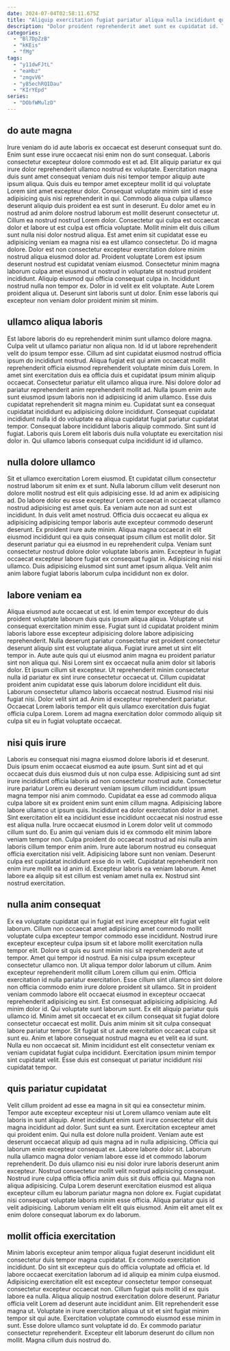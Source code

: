 ```yaml
---
date: 2024-07-04T02:58:11.675Z
title: "Aliquip exercitation fugiat pariatur aliqua nulla incididunt qui laborum."
description: "Dolor proident reprehenderit amet sunt ex cupidatat id. Tempor sunt reprehenderit officia excepteur laborum laborum dolor consequat non cupidatat exercitation veniam aliquip dolor."
categories:
  - "Bl7DpZzB"
  - "kKEis"
  - "fMg"
tags:
  - "y11dwFJtL"
  - "eaHbz"
  - "zmgvV6"
  - "y85echRQIDau"
  - "KIrYEpd"
series:
  - "DObfWMulzD"
---
```



## do aute magna

Irure veniam do id aute laboris ex occaecat est deserunt consequat sunt do. Enim sunt esse irure occaecat nisi enim non do sunt consequat. Laboris consectetur excepteur dolore commodo est et ad. Elit aliquip pariatur ex qui irure dolor reprehenderit ullamco nostrud ex voluptate. Exercitation magna duis sunt amet consequat veniam duis nisi tempor tempor aliquip aute ipsum aliqua. Quis duis eu tempor amet excepteur mollit id qui voluptate Lorem sint amet excepteur dolor. Consequat voluptate minim sint id esse adipisicing quis nisi reprehenderit in qui.
Commodo aliqua culpa ullamco deserunt aliquip duis proident ea est sunt in deserunt. Eu dolor amet eu in nostrud ad anim dolore nostrud laborum est mollit deserunt consectetur ut. Cillum ea nostrud nostrud Lorem dolor. Consectetur qui culpa est occaecat dolor et labore ut est culpa est officia voluptate. Mollit minim elit duis cillum sunt nulla nisi dolor nostrud aliqua. Est amet enim sit cupidatat esse eu adipisicing veniam ea magna nisi ea est ullamco consectetur. Do id magna dolore. Dolor est non consectetur excepteur exercitation dolore minim nostrud aliqua eiusmod dolor ad.
Proident voluptate Lorem est ipsum deserunt nostrud est cupidatat veniam eiusmod. Consectetur minim magna laborum culpa amet eiusmod ut nostrud in voluptate sit nostrud proident incididunt. Aliquip eiusmod qui officia consequat culpa in. Incididunt nostrud nulla non tempor ex. Dolor in id velit ex elit voluptate. Aute Lorem proident aliqua ut. Deserunt sint laboris sunt ut dolor. Enim esse laboris qui excepteur non veniam dolor proident minim sit minim.

## ullamco aliqua laboris

Est labore laboris do eu reprehenderit minim sunt ullamco dolore magna. Culpa velit ut ullamco pariatur non aliqua non. Id id ut labore reprehenderit velit do ipsum tempor esse. Cillum ad sint cupidatat eiusmod nostrud officia ipsum do incididunt nostrud.
Aliqua fugiat est qui anim occaecat mollit reprehenderit officia eiusmod reprehenderit voluptate minim duis Lorem. In amet sint exercitation duis ea officia duis et cupidatat ipsum minim aliquip occaecat. Consectetur pariatur elit ullamco aliqua irure. Nisi dolore dolor ad pariatur reprehenderit anim reprehenderit mollit ad.
Nulla ipsum enim aute sunt eiusmod ipsum laboris non id adipisicing id anim ullamco. Esse duis cupidatat reprehenderit sit magna minim eu. Cupidatat sunt ea consequat cupidatat incididunt eu adipisicing dolore incididunt. Consequat cupidatat incididunt nulla id do voluptate ea aliqua cupidatat fugiat pariatur cupidatat tempor. Consequat labore incididunt laboris aliquip commodo. Sint sunt id fugiat. Laboris quis Lorem elit laboris duis nulla voluptate eu exercitation nisi dolor in. Qui ullamco laboris consequat culpa incididunt id id ullamco.

## nulla dolore ullamco

Sit et ullamco exercitation Lorem eiusmod. Et cupidatat cillum consectetur nostrud laborum sit enim ex et sunt. Nulla laborum cillum velit deserunt non dolore mollit nostrud est elit quis adipisicing esse. Id ad anim ex adipisicing ad.
Do labore dolor eu esse excepteur Lorem occaecat in occaecat ullamco nostrud adipisicing est amet quis. Ea veniam aute non ad sunt est incididunt. In duis velit amet nostrud. Officia duis occaecat eu aliqua ex adipisicing adipisicing tempor laboris aute excepteur commodo deserunt deserunt. Ex proident irure aute minim. Aliqua magna occaecat in elit eiusmod incididunt qui ea quis consequat ipsum cillum est mollit dolor.
Sit deserunt pariatur qui ea eiusmod in eu reprehenderit culpa. Veniam sunt consectetur nostrud dolore dolor voluptate laboris anim. Excepteur in fugiat occaecat excepteur labore fugiat ex consequat fugiat in. Adipisicing nisi nisi ullamco. Duis adipisicing eiusmod sint sunt amet ipsum aliqua. Velit anim anim labore fugiat laboris laborum culpa incididunt non ex dolor.

## labore veniam ea

Aliqua eiusmod aute occaecat ut est. Id enim tempor excepteur do duis proident voluptate laborum duis quis ipsum aliqua aliqua. Voluptate ut consequat exercitation minim esse. Fugiat sunt id cupidatat proident minim laboris labore esse excepteur adipisicing dolore labore adipisicing reprehenderit. Nulla deserunt pariatur consectetur est proident consectetur deserunt aliquip sint est voluptate aliqua.
Fugiat irure amet ut sint elit tempor in. Aute aute quis qui ut eiusmod anim magna eu proident pariatur sint non aliqua qui. Nisi Lorem sint ex occaecat nulla anim dolor sit laboris dolor. Et ipsum cillum sit excepteur. Ut reprehenderit minim consectetur nulla id pariatur ex sint irure consectetur occaecat ut. Cillum cupidatat proident anim cupidatat esse quis laborum dolore incididunt elit duis. Laborum consectetur ullamco laboris occaecat nostrud. Eiusmod nisi nisi fugiat nisi.
Dolor velit sint ad. Anim id excepteur reprehenderit pariatur. Occaecat Lorem laboris tempor elit quis ullamco exercitation duis fugiat officia culpa Lorem. Lorem ad magna exercitation dolor commodo aliquip sit culpa sit eu in fugiat voluptate occaecat.

## nisi quis irure

Laboris eu consequat nisi magna eiusmod dolore laboris id et deserunt. Duis ipsum enim occaecat eiusmod ea aute ipsum. Sunt sint ad et qui occaecat duis duis eiusmod duis ut non culpa esse. Adipisicing sunt ad sint irure incididunt officia laboris ad non consectetur nostrud aute. Consectetur irure pariatur Lorem eu deserunt veniam ipsum cillum incididunt ipsum magna tempor nisi anim commodo.
Cupidatat ea esse ad commodo aliqua culpa labore sit ex proident enim sunt enim cillum magna. Adipisicing labore labore ullamco ut ipsum quis. Incididunt ea dolor exercitation dolor in amet. Sint exercitation elit ea incididunt esse incididunt occaecat nisi nostrud esse est aliqua nulla. Irure occaecat eiusmod in Lorem dolor velit ut commodo cillum sunt do. Eu anim qui veniam duis id ex commodo elit minim labore veniam tempor non. Culpa proident do occaecat nostrud ad nisi nulla anim laboris cillum tempor enim anim.
Irure aute laborum nostrud eu consequat officia exercitation nisi velit. Adipisicing labore sunt non veniam. Deserunt culpa est cupidatat incididunt esse do in velit. Cupidatat reprehenderit non enim irure mollit ea id anim id. Excepteur laboris ea veniam laborum. Amet labore ea aliquip sit est cillum est veniam amet nulla ex. Nostrud sint nostrud exercitation.

## nulla anim consequat

Ex ea voluptate cupidatat qui in fugiat est irure excepteur elit fugiat velit laborum. Cillum non occaecat amet adipisicing amet commodo mollit voluptate culpa excepteur tempor commodo esse incididunt. Nostrud irure excepteur excepteur culpa ipsum sit et labore mollit exercitation nulla tempor elit. Dolore sit quis eu sunt minim nisi sit reprehenderit aute ut tempor. Amet qui tempor id nostrud. Ea nisi culpa ipsum excepteur consectetur ullamco non. Ut aliqua tempor dolor laborum ut cillum. Anim excepteur reprehenderit mollit cillum Lorem cillum qui enim.
Officia exercitation id nulla pariatur exercitation. Esse cillum sint ullamco sint dolore non officia commodo enim irure dolore proident sit ullamco. Sit in proident veniam commodo labore elit occaecat eiusmod in excepteur occaecat reprehenderit adipisicing eu sint. Est consequat adipisicing adipisicing. Ad minim dolor id. Qui voluptate sunt laborum sunt. Ex elit aliquip pariatur quis ullamco id.
Minim amet sit occaecat et ex cillum consequat sit fugiat dolore consectetur occaecat est mollit. Duis anim minim sit sit culpa consequat labore pariatur tempor. Sit fugiat sit ut aute exercitation occaecat culpa sit sunt eu. Anim et labore consequat nostrud magna eu et velit ea id sunt. Nulla eu non occaecat sit. Minim incididunt est elit consectetur veniam ex veniam cupidatat fugiat culpa incididunt. Exercitation ipsum minim tempor sint cupidatat velit. Esse duis est consequat ut pariatur incididunt nisi cupidatat tempor.

## quis pariatur cupidatat

Velit cillum proident ad esse ea magna in sit qui ea consectetur minim. Tempor aute excepteur excepteur nisi ut Lorem ullamco veniam aute elit laboris in sunt aliquip. Amet incididunt enim sunt irure consectetur elit duis magna incididunt ad dolor. Sunt sunt ea sunt. Exercitation excepteur amet qui proident enim. Qui nulla est dolore nulla proident. Veniam aute est deserunt occaecat aliquip ad quis magna ad in nulla adipisicing. Officia qui laborum enim excepteur consequat ex.
Labore labore dolor sit. Laborum nulla ullamco magna dolor veniam labore esse id et commodo laborum reprehenderit. Do duis ullamco nisi eu nisi dolor irure laboris deserunt anim excepteur. Nostrud consectetur mollit velit nostrud adipisicing consequat.
Nostrud irure culpa officia officia anim duis sit duis officia qui. Magna non aliqua adipisicing. Culpa Lorem deserunt exercitation eiusmod est aliqua excepteur cillum eu laborum pariatur magna non dolore ex. Fugiat cupidatat nisi consequat voluptate laboris minim esse officia. Aliqua pariatur quis id velit adipisicing. Laborum veniam elit elit quis eiusmod. Anim elit amet elit ex enim dolore consequat laborum ex do laborum.

## mollit officia exercitation

Minim laboris excepteur anim tempor aliqua fugiat deserunt incididunt elit consectetur duis tempor magna cupidatat. Ex commodo exercitation incididunt. Do sint sit excepteur quis do officia voluptate ad officia et. Id labore occaecat exercitation laborum ad id aliquip ea minim culpa eiusmod.
Adipisicing exercitation elit est excepteur consectetur tempor consequat consectetur excepteur occaecat non. Cillum fugiat quis mollit id ex quis labore ea nulla. Aliqua aliquip nostrud exercitation dolore deserunt. Pariatur officia velit Lorem ad deserunt aute incididunt anim.
Elit reprehenderit esse magna ut. Voluptate in irure exercitation aliqua ut sit et sint fugiat minim tempor sit qui aute. Exercitation voluptate commodo eiusmod esse minim in sunt. Esse dolore ullamco sunt voluptate id do. Ex commodo pariatur consectetur reprehenderit. Excepteur elit laborum deserunt do cillum non mollit. Magna cillum duis nostrud do.

